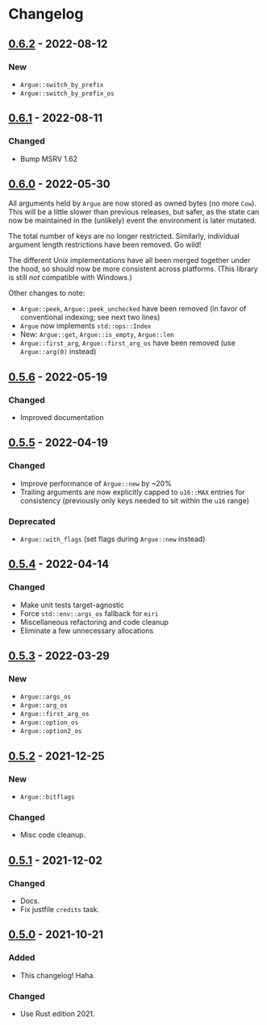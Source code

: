 # Changelog



## [0.6.2](https://github.com/Blobfolio/argyle/releases/tag/v0.6.2) - 2022-08-12

### New

* `Argue::switch_by_prefix`
* `Argue::switch_by_prefix_os`



## [0.6.1](https://github.com/Blobfolio/argyle/releases/tag/v0.6.1) - 2022-08-11

### Changed

* Bump MSRV 1.62



## [0.6.0](https://github.com/Blobfolio/argyle/releases/tag/v0.6.0) - 2022-05-30

All arguments held by `Argue` are now stored as owned bytes (no more `Cow`). This will be a little slower than previous releases, but safer, as the state can now be maintained in the (unlikely) event the environment is later mutated.

The total number of keys are no longer restricted. Similarly, individual argument length restrictions have been removed. Go wild!

The different Unix implementations have all been merged together under the hood, so should now be more consistent across platforms. (This library is still _not_ compatible with Windows.)

Other changes to note:

* `Argue::peek`, `Argue::peek_unchecked` have been removed (in favor of conventional indexing; see next two lines)
* `Argue` now implements `std::ops::Index`
* New: `Argue::get`, `Argue::is_empty`, `Argue::len`
* `Argue::first_arg`, `Argue::first_arg_os` have been removed (use `Argue::arg(0)` instead)



## [0.5.6](https://github.com/Blobfolio/argyle/releases/tag/v0.5.6) - 2022-05-19

### Changed

* Improved documentation



## [0.5.5](https://github.com/Blobfolio/argyle/releases/tag/v0.5.5) - 2022-04-19

### Changed

* Improve performance of `Argue::new` by ~20%
* Trailing arguments are now explicitly capped to `u16::MAX` entries for consistency (previously only keys needed to sit within the `u16` range)

### Deprecated

* `Argue::with_flags` (set flags during `Argue::new` instead)



## [0.5.4](https://github.com/Blobfolio/argyle/releases/tag/v0.5.4) - 2022-04-14

### Changed

* Make unit tests target-agnostic
* Force `std::env::args_os` fallback for `miri`
* Miscellaneous refactoring and code cleanup
* Eliminate a few unnecessary allocations



## [0.5.3](https://github.com/Blobfolio/argyle/releases/tag/v0.5.3) - 2022-03-29

### New

* `Argue::args_os`
* `Argue::arg_os`
* `Argue::first_arg_os`
* `Argue::option_os`
* `Argue::option2_os`



## [0.5.2](https://github.com/Blobfolio/argyle/releases/tag/v0.5.2) - 2021-12-25

### New

* `Argue::bitflags`

### Changed

* Misc code cleanup.



## [0.5.1](https://github.com/Blobfolio/argyle/releases/tag/v0.5.1) - 2021-12-02

### Changed

* Docs.
* Fix justfile `credits` task.



## [0.5.0](https://github.com/Blobfolio/argyle/releases/tag/v0.5.0) - 2021-10-21

### Added

* This changelog! Haha.

### Changed

* Use Rust edition 2021.
